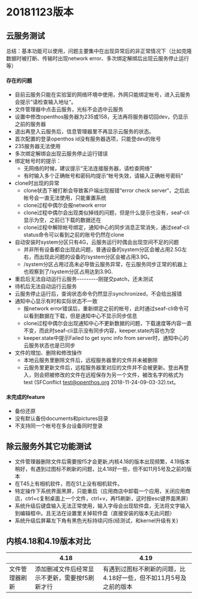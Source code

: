# 20181123版本

## 云服务测试
总结：基本功能可以使用，问题主要集中在出现异常后的非正常情况下（比如克隆数据时被打断、传输时出现network error、多次绑定解绑后出现云服务停止运行等） 

#### 存在的问题
- 目前云服务只能在实验室的网络环境中使用，外网只能绑定帐号，进入云服务会提示“请检查输入地址“。
- 文件管理器中点击云服务，光标不会选中云服务
- 设置中修改openthos服务器为235或158，无法再将服务器切回dev，仍显示之前的服务器
- 退出再登入云服务后，信息管理器里不再显示云服务的状态。
- 首次配置的登录openthos id没有服务器选项，只能登dev的账号
- 235服务器无法使用
- 多次绑定解绑会出现云服务停止运行错误
- 绑定帐号时的提示：
   - 无网络的时候，建议提示“无法连接服务器，请检查网络“
   - 有时输入多个正确帐号和密码均提示“帐号失效，请输入正确帐号密码“
- clone时出现的异常
   - clone状态下被打断会导致客户端出现报错“error check server“，之后此帐号会一直无法使用，只能重置系统
   - clone过程中偶尔会报network error
   - clone过程中偶尔会出现类似掉线的问题，但是什么提示也没有，seaf-cli显示为空，之前已下载的数据还在
   - clone过程中解除帐号绑定，通知中心的同步消息正常消失，通过seaf-cli status命令可以看到之前的账号仍然在clone
- 自动安装时system分区只有4G，云服务运行时偶会出现空间不足的问题
   - 并非所有设备都会出现此问题，普通设备的system分区会被占用2.5G左右，而出现此问题的设备的/system分区会被占用3.9G。
   - /system分区占用过高未必导致云服务异常，在云服务同步正常的机器上也观察到了/system分区占用达到3.9G.
- 重启后无法自动运行云服务---------刚提交patch，还未测试
- 待机后无法自动运行云服务
- 云服务停止运行后，查询状态命令仍然显示synchronized，不会给出报错
- 通知中心显示有时和实际状态不一致
   - 报network error错误后，重新绑定之前的帐号，此时通过seaf-cli命令可以看到数据在下载，但是通知中心不显示同步信息
   - clone过程中偶尔会出现通知中心不更新数据的问题，下载速度等内容一直不变，而此时seaf-cli显示没有同步内容，keeper.state内容也为空
   - keeper.state中提示Failed to get sync info from server时，通知中心的云服务状态也是已同步
- 文件的增加、删除和修改操作
   - 本地云服务里删除文件后，远程服务器里的文件并未被删除
   - 云服务里更新文件后，远程服务器里对应的文件并不会被更新。登出再登入，则会把被修改的文件在远程保存为另一个文件，被改名字的格式为test (SFConflict test@openthos.org 2018-11-24-09-03-32).txt。

#### 未完成的feature
- 备份还原
- 没有默认备份documents和pictures目录
- 不支持同一个帐号在多台设备同时登录

## 除云服务外其它功能测试
- 文件管理器删除文件后需要按f5才会更新,内核4.18的版本出现频繁，4.19版本稍好，有遇到过图标不刷新的问题，比4.18好一些，但不如11月5号及之前的版本
- 在T45上有相机软件，而在S1上没有相机软件。
- 特定操作下系统界面黑屏，只能重启（应用商店中卸载一个应用，关闭应用商店，ctrl+c复制桌面上一个文件，ctrl+v，再f5刷新，这时按esc键界面黑屏）
- 系统升级后键盘输入无法正常使用，输入字母会出现软件盘，无法将文字输入到编辑框中。且无法在设置里关掉软件盘（直接安装的版本无此问题）
- 系统升级后屏幕左下角有黑色光标持续闪烁(经测试，和kernel升级有关)


## 内核4.18和4.19版本对比

||4.18|4.19|
|-----|-----|-----|
|文件管理器刷新|添加删减文件后经常显示不更新，需要按f5刷新才行|有遇到过图标不刷新的问题，比4.18好一些，但不如11月5号及之前的版本|

